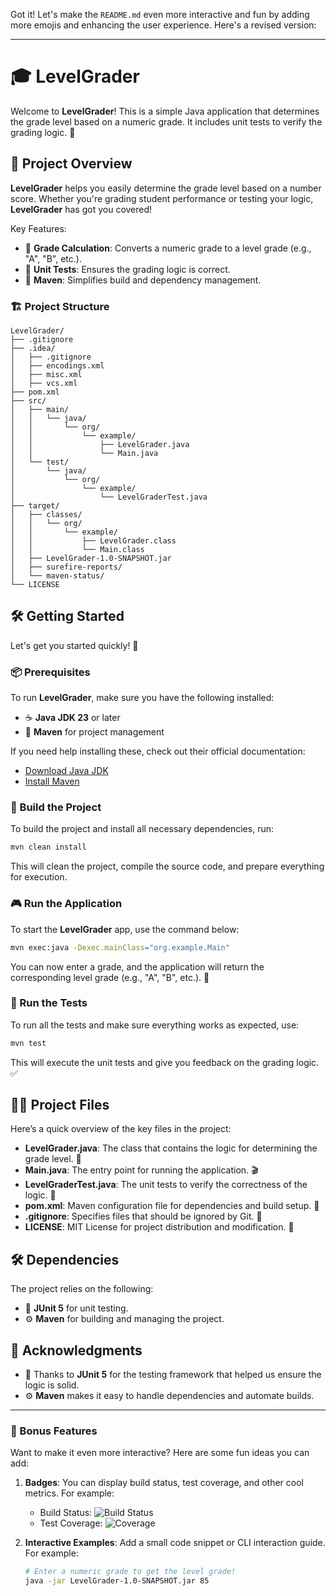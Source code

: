 Got it! Let's make the `README.md` even more interactive and fun by adding more emojis and enhancing the user experience. Here's a revised version:

---

# 🎓 LevelGrader

Welcome to **LevelGrader**! This is a simple Java application that determines the grade level based on a numeric grade. It includes unit tests to verify the grading logic. 🚀

## 📖 Project Overview

**LevelGrader** helps you easily determine the grade level based on a number score. Whether you're grading student performance or testing your logic, **LevelGrader** has got you covered!

Key Features:
- 🎯 **Grade Calculation**: Converts a numeric grade to a level grade (e.g., "A", "B", etc.).
- 🧪 **Unit Tests**: Ensures the grading logic is correct.
- 🔄 **Maven**: Simplifies build and dependency management.

### 🏗️ Project Structure

```
LevelGrader/
├── .gitignore
├── .idea/
│   ├── .gitignore
│   ├── encodings.xml
│   ├── misc.xml
│   ├── vcs.xml
├── pom.xml
├── src/
│   ├── main/
│   │   └── java/
│   │       └── org/
│   │           └── example/
│   │               ├── LevelGrader.java
│   │               └── Main.java
│   └── test/
│       └── java/
│           └── org/
│               └── example/
│                   └── LevelGraderTest.java
├── target/
│   ├── classes/
│   │   └── org/
│   │       └── example/
│   │           ├── LevelGrader.class
│   │           └── Main.class
│   ├── LevelGrader-1.0-SNAPSHOT.jar
│   ├── surefire-reports/
│   └── maven-status/
└── LICENSE
```

## 🛠️ Getting Started

Let's get you started quickly! 🚀

### 📦 Prerequisites

To run **LevelGrader**, make sure you have the following installed:

- ☕ **Java JDK 23** or later
- 🔧 **Maven** for project management

If you need help installing these, check out their official documentation:
- [Download Java JDK](https://adoptopenjdk.net/)
- [Install Maven](https://maven.apache.org/install.html)

### 🔨 Build the Project

To build the project and install all necessary dependencies, run:

```sh
mvn clean install
```

This will clean the project, compile the source code, and prepare everything for execution.

### 🎮 Run the Application

To start the **LevelGrader** app, use the command below:

```sh
mvn exec:java -Dexec.mainClass="org.example.Main"
```

You can now enter a grade, and the application will return the corresponding level grade (e.g., "A", "B", etc.). 🎉

### 🧪 Run the Tests

To run all the tests and make sure everything works as expected, use:

```sh
mvn test
```

This will execute the unit tests and give you feedback on the grading logic. ✅

## 🧑‍💻 Project Files

Here’s a quick overview of the key files in the project:

- **LevelGrader.java**: The class that contains the logic for determining the grade level. 🧠
- **Main.java**: The entry point for running the application. 🎬
- **LevelGraderTest.java**: The unit tests to verify the correctness of the logic. 🧪
- **pom.xml**: Maven configuration file for dependencies and build setup. 🔧
- **.gitignore**: Specifies files that should be ignored by Git. 🚫
- **LICENSE**: MIT License for project distribution and modification. 📜

## 🛠️ Dependencies

The project relies on the following:

- 🧪 **JUnit 5** for unit testing.
- ⚙️ **Maven** for building and managing the project.

## 🎉 Acknowledgments

- 🙏 Thanks to **JUnit 5** for the testing framework that helped us ensure the logic is solid.
- ⚙️ **Maven** makes it easy to handle dependencies and automate builds.

---

### 🌟 Bonus Features

Want to make it even more interactive? Here are some fun ideas you can add:

1. **Badges**: You can display build status, test coverage, and other cool metrics. For example:
   - Build Status: ![Build Status](https://img.shields.io/travis/com/youruser/yourproject)
   - Test Coverage: ![Coverage](https://img.shields.io/coveralls/github/youruser/yourproject)

2. **Interactive Examples**: Add a small code snippet or CLI interaction guide. For example:

   ```sh
   # Enter a numeric grade to get the level grade!
   java -jar LevelGrader-1.0-SNAPSHOT.jar 85
   ```



